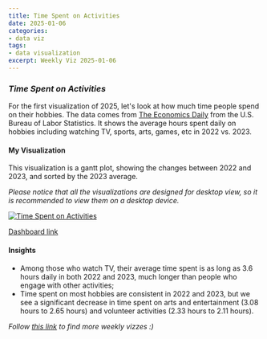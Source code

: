 ```yaml
---
title: Time Spent on Activities
date: 2025-01-06
categories:
- data viz
tags:
- data visualization
excerpt: Weekly Viz 2025-01-06
---
```


### *Time Spent on Activities*

For the first visualization of 2025, let's look at how much time people spend on their hobbies. The data comes from [The Economics Daily](https://www.bls.gov/opub/ted/2025/its-national-hobby-month-how-much-time-do-you-spend-on-your-favorite-activity.htm) from the U.S. Bureau of Labor Statistics. It shows the average hours spent daily on hobbies including watching TV, sports, arts, games, etc in 2022 vs. 2023.  

#### My Visualization

This visualization is a gantt plot, showing the changes between 2022 and 2023, and sorted by the 2023 average.  

*Please notice that all the visualizations are designed for desktop view, so it is recommended to view them on a desktop device.*  

<div class='tableauPlaceholder' id='viz1736226320796' style='position: relative'>
  <noscript><a href='#'>
    <img alt='Time Spent on Activities ' src='https:&#47;&#47;public.tableau.com&#47;static&#47;images&#47;20&#47;20250106TimeSpentonActivities&#47;TimeSpentonActivities&#47;1_rss.png' style='border: none' />
  </a></noscript>
  <object class='tableauViz'  style='display:none;'>
    <param name='host_url' value='https%3A%2F%2Fpublic.tableau.com%2F' />
    <param name='embed_code_version' value='3' />
    <param name='site_root' value='' />
    <param name='name' value='20250106TimeSpentonActivities&#47;TimeSpentonActivities' />
    <param name='tabs' value='no' />
    <param name='toolbar' value='yes' />
    <param name='static_image' value='https:&#47;&#47;public.tableau.com&#47;static&#47;images&#47;20&#47;20250106TimeSpentonActivities&#47;TimeSpentonActivities&#47;1.png' />
    <param name='animate_transition' value='yes' />
    <param name='display_static_image' value='yes' />
    <param name='display_spinner' value='yes' />
    <param name='display_overlay' value='yes' />
    <param name='display_count' value='yes' />
    <param name='language' value='en-US' />
    <param name='filter' value='publish=yes' />
  </object></div>        
  <script type='text/javascript'>          
    var divElement = document.getElementById('viz1736226320796');     
    var vizElement = divElement.getElementsByTagName('object')[0];             
    if ( divElement.offsetWidth > 800 ) { vizElement.style.width='800px';vizElement.style.height='727px';} else if ( divElement.offsetWidth > 500 ) { vizElement.style.width='800px';vizElement.style.height='727px';} else { vizElement.style.width='100%';vizElement.style.height='727px';}     
    var scriptElement = document.createElement('script');   
    scriptElement.src = 'https://public.tableau.com/javascripts/api/viz_v1.js';         
    vizElement.parentNode.insertBefore(scriptElement, vizElement);         
  </script>

[Dashboard link](https://public.tableau.com/views/20250106TimeSpentonActivities/TimeSpentonActivities?:language=en-US&publish=yes&:sid=&:redirect=auth&:display_count=n&:origin=viz_share_link)
  
#### Insights
* Among those who watch TV, their average time spent is as long as 3.6 hours daily in both 2022 and 2023, much longer than people who engage with other activities;
* Time spent on most hobbies are consistent in 2022 and 2023, but we see a significant decrease in time spent on arts and entertainment (3.08 hours to 2.65 hours) and volunteer activities (2.33 hours to 2.11 hours).  
  
*Follow [this link](https://yudong-94.github.io/personal-website/data%20viz/WeeklyViz2025/) to find more weekly vizzes :)*

